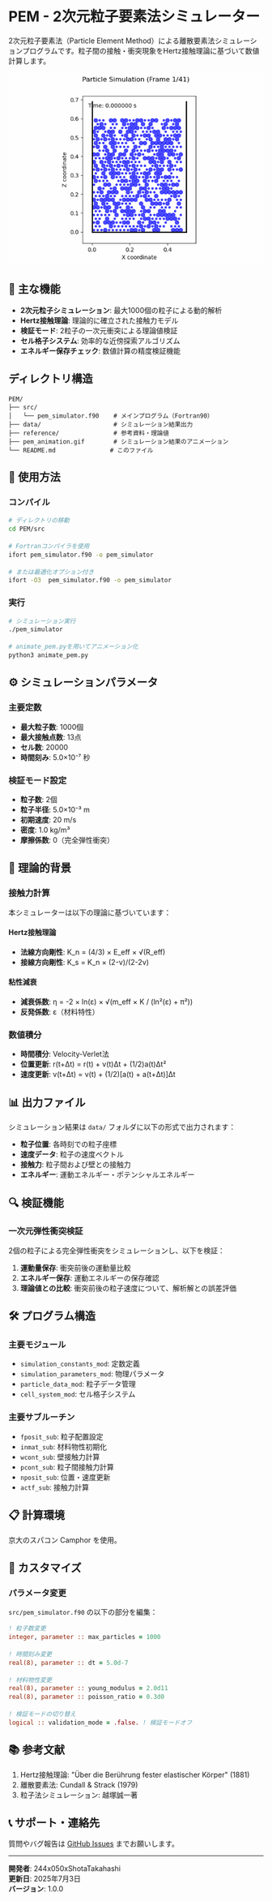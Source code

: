 # PEM - 2次元粒子要素法シミュレーター

2次元粒子要素法（Particle Element Method）による離散要素法シミュレーションプログラムです。粒子間の接触・衝突現象をHertz接触理論に基づいて数値計算します。

![PEM Animation](pem_animation.gif)

## 🔬 主な機能

- **2次元粒子シミュレーション**: 最大1000個の粒子による動的解析
- **Hertz接触理論**: 理論的に確立された接触力モデル
- **検証モード**: 2粒子の一次元衝突による理論値検証
- **セル格子システム**: 効率的な近傍探索アルゴリズム
- **エネルギー保存チェック**: 数値計算の精度検証機能

## ディレクトリ構造

```
PEM/
├── src/
│   └── pem_simulator.f90    # メインプログラム（Fortran90）
├── data/                    # シミュレーション結果出力
├── reference/               # 参考資料・理論値
├── pem_animation.gif        # シミュレーション結果のアニメーション
└── README.md               # このファイル
```

## 🚀 使用方法

### コンパイル
```bash
# ディレクトリの移動
cd PEM/src

# Fortranコンパイラを使用
ifort pem_simulator.f90 -o pem_simulator

# または最適化オプション付き
ifort -O3  pem_simulator.f90 -o pem_simulator 
```

### 実行
```bash
# シミュレーション実行
./pem_simulator

# animate_pem.pyを用いてアニメーション化
python3 animate_pem.py
```

## ⚙️ シミュレーションパラメータ

### 主要定数
- **最大粒子数**: 1000個
- **最大接触点数**: 13点
- **セル数**: 20000
- **時間刻み**: 5.0×10⁻⁷ 秒

### 検証モード設定
- **粒子数**: 2個
- **粒子半径**: 5.0×10⁻³ m
- **初期速度**: 20 m/s
- **密度**: 1.0 kg/m³
- **摩擦係数**: 0（完全弾性衝突）

## 🧮 理論的背景

### 接触力計算
本シミュレーターは以下の理論に基づいています：

#### Hertz接触理論
- **法線方向剛性**: K_n = (4/3) × E_eff × √(R_eff)
- **接線方向剛性**: K_s = K_n × (2-ν)/(2-2ν)

#### 粘性減衰
- **減衰係数**: η = -2 × ln(ε) × √(m_eff × K / (ln²(ε) + π²))
- **反発係数**: ε（材料特性）

### 数値積分
- **時間積分**: Velocity-Verlet法
- **位置更新**: r(t+Δt) = r(t) + v(t)Δt + (1/2)a(t)Δt²
- **速度更新**: v(t+Δt) = v(t) + (1/2)[a(t) + a(t+Δt)]Δt

## 📊 出力ファイル

シミュレーション結果は `data/` フォルダに以下の形式で出力されます：

- **粒子位置**: 各時刻での粒子座標
- **速度データ**: 粒子の速度ベクトル
- **接触力**: 粒子間および壁との接触力
- **エネルギー**: 運動エネルギー・ポテンシャルエネルギー

## 🔍 検証機能

### 一次元弾性衝突検証
2個の粒子による完全弾性衝突をシミュレーションし、以下を検証：

1. **運動量保存**: 衝突前後の運動量比較
2. **エネルギー保存**: 運動エネルギーの保存確認
3. **理論値との比較**: 衝突前後の粒子速度について、解析解との誤差評価

## 🛠️ プログラム構造

### 主要モジュール
- `simulation_constants_mod`: 定数定義
- `simulation_parameters_mod`: 物理パラメータ
- `particle_data_mod`: 粒子データ管理
- `cell_system_mod`: セル格子システム

### 主要サブルーチン
- `fposit_sub`: 粒子配置設定
- `inmat_sub`: 材料物性初期化
- `wcont_sub`: 壁接触力計算
- `pcont_sub`: 粒子間接触力計算
- `nposit_sub`: 位置・速度更新
- `actf_sub`: 接触力計算

## 📋 計算環境

京大のスパコン Camphor を使用。


## 🔧 カスタマイズ

### パラメータ変更
`src/pem_simulator.f90` の以下の部分を編集：

```fortran
! 粒子数変更
integer, parameter :: max_particles = 1000

! 時間刻み変更
real(8), parameter :: dt = 5.0d-7

! 材料物性変更
real(8), parameter :: young_modulus = 2.0d11
real(8), parameter :: poisson_ratio = 0.3d0

! 検証モードの切り替え
logical :: validation_mode = .false. ! 検証モードオフ

```

## 📚 参考文献

1. Hertz接触理論: "Über die Berührung fester elastischer Körper" (1881)
2. 離散要素法: Cundall & Strack (1979)
3. 粒子法シミュレーション: 越塚誠一著

## 📞 サポート・連絡先

質問やバグ報告は [GitHub Issues](https://github.com/244x050xShotaTakahashi/PEM/issues) までお願いします。

---

**開発者**: 244x050xShotaTakahashi  
**更新日**: 2025年7月3日  
**バージョン**: 1.0.0